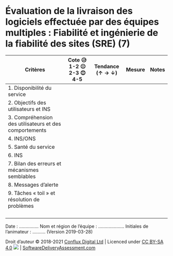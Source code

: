 # Évaluation de la livraison des logiciels effectuée par des équipes multiples : Fiabilité et ingénierie de la fiabilité des sites (SRE) (7)

| **Critères**            | **Cote 😥 1-2 😐 2-3 😊 4-5** | **Tendance (↑ → ↓)** | **Mesure** | **Notes** |
| ------------------------- | ---------------------------- | ----------------- | ---------- | --------- |
| 1\. Disponibilité du service  |                              |                   |            |           |
| 2\. Objectifs des utilisateurs et INS |                              |                   |            |           |
| 3\. Compréhension des utilisateurs et des comportements          |                              |                   |            |           |
| 4\. INS/ONS        |                              |                   |            |           |
| 5\. Santé du service     |                              |                   |            |           |
| 6\. INS             |                              |                   |            |           |
| 7\. Bilan des erreurs et mécanismes semblables             |                              |                   |            |           |
| 8\. Messages d’alerte           |                              |                   |            |           |
| 9\. Tâches « toil » et résolution de problèmes      |                              |                   |            |           |
|                           |                              |                   |            |           |
|                           |                              |                   |            |           |
|                           |                              |                   |            |           |
|                           |                              |                   |            |           |

Date : ............... Nom et région de l’équipe : .................... Initiales de l’animateur : .......... (Version 2019-03-28)

Droit d’auteur © 2018-2021 [Conflux Digital Ltd](https://confluxdigital.net/) | Licenced under [CC BY-SA 4.0](https://creativecommons.org/licenses/by-sa/4.0/) ![](https://licensebuttons.net/l/by-sa/3.0/88x31.png) | [SoftwareDeliveryAssessment.com](http://SoftwareDeliveryAssessment.com/)